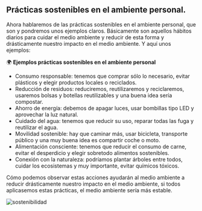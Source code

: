 ## Prácticas sostenibles en el ambiente personal.

Ahora hablaremos de las prácticas sostenibles en el ambiente personal, que son
y pondremos unos ejemplos claros. Básicamente son aquellos hábitos diarios para 
cuidar el medio ambiente y reducir de esta forma y drásticamente nuestro impacto
en el medio ambiente. Y aquí unos ejemplos:

🌍 **Ejemplos prácticas sostenibles en el ambiente personal**
* Consumo responsable: tenemos que comprar sólo lo necesario, evitar plásticos y elegir
  productos locales o reciclados.
* Reducción de residuos: reduciremos, reutilizaremos y reciclaremos, usaremos bolsas y
  botellas reutilizables y una buena idea sería compostar.
* Ahorro de energía: debemos de apagar luces, usar bombillas tipo LED y aprovechar la
  luz natural.
* Cuidado del agua: tenemos que reducir su uso, reparar todas las fuga y reutilizar el agua.
* Movilidad sostenible: hay que caminar más, usar bicicleta, transporte público y una muy
  buena idea es compartir coche o moto.
* Alimentación consciente: tenemos que reducir el consumo de carne, evitar el desperdicio y
  elegir sobretodo alimentos sostenibles.
* Conexión con la naturaleza: podríamos plantar árboles entre todos, cuidar los ecosistemas
  y muy importante, evitar químicos tóxicos.

Cómo podemos observar estas acciones ayudarán al medio ambiente a reducir drásticamente nuestro 
impacto en el medio ambiente, si todos aplicasemos estas prácticas, el medio ambiente sería más
estable.

![sostenibilidad](sostenibilidad.jpg)
